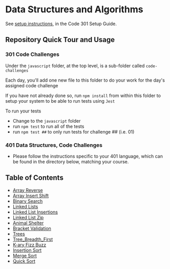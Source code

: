 # Data Structures and Algorithms

See [setup instructions](https://codefellows.github.io/setup-guide/code-301/3-code-challenges), in the Code 301 Setup Guide.

## Repository Quick Tour and Usage

### 301 Code Challenges

Under the `javascript` folder, at the top level, is a sub-folder called `code-challenges`

Each day, you'll add one new file to this folder to do your work for the day's assigned code challenge

If you have not already done so, run `npm install` from within this folder to setup your system to be able to run tests using `Jest`

To run your tests

- Change to the `javascript` folder
- run `npm test` to run all of the tests
- run `npm test ##` to only run tests for challenge ## (i.e. 01)

### 401 Data Structures, Code Challenges

- Please follow the instructions specific to your 401 language, which can be found in the directory below, matching your course.

## Table of Contents

- [Array Reverse](./python/code-challenges/array-reverse/README.md)
- [Array Insert Shift](./python/code-challenges/array-insert-shift/README.md)
- [Binary Search](./python/code-challenges/array-binary-search/README.md)
- [Linked Lists](./python/code-challenges/linked-list/README.md)
- [Linked List Insertions](./python/code-challenges/linked-list/README.md)
- [Linked List Zip](./python/code-challenges/linked-list-zip/README.md)
- [Animal Shelter](./python/animal_shelter/README.md)
- [Bracket Validation](./python/stack_queue_brackets/README.md)
- [Trees](./python/binary_tree/README.md)
- [Tree_Breadth_First](./python/code_challenges/tree_breadth_first/README.md)
- [K-ary Fizz Buzz](./python/tree_fizz_buzz/README.md)
- [Insertion Sort](./python/insertion_sort/README.md)
- [Merge Sort](./python/merge_sort/README.md)
- [Quick Sort](./python/quick_sort/README.md)
